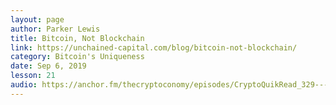 ```yaml
---
layout: page
author: Parker Lewis
title: Bitcoin, Not Blockchain
link: https://unchained-capital.com/blog/bitcoin-not-blockchain/
category: Bitcoin's Uniqueness
date: Sep 6, 2019
lesson: 21
audio: https://anchor.fm/thecryptoconomy/episodes/CryptoQuikRead_329---Bitcoin--Not-Blockchain-Parker-Lewis-e9h0cv/a-a15nml1
---
```

